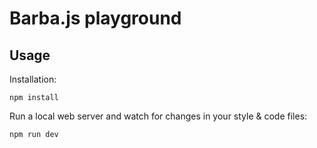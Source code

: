# Barba.js playground

## Usage

Installation:

```
npm install
```

Run a local web server and watch for changes in your style & code files:

```
npm run dev
```
